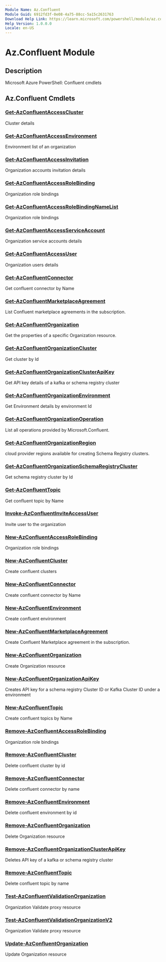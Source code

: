 ```yaml
---
Module Name: Az.Confluent
Module Guid: 6912fd3f-0e08-4a75-88cc-5a15c2631763
Download Help Link: https://learn.microsoft.com/powershell/module/az.confluent
Help Version: 1.0.0.0
Locale: en-US
---
```


# Az.Confluent Module
## Description
Microsoft Azure PowerShell: Confluent cmdlets

## Az.Confluent Cmdlets
### [Get-AzConfluentAccessCluster](Get-AzConfluentAccessCluster.md)
Cluster details

### [Get-AzConfluentAccessEnvironment](Get-AzConfluentAccessEnvironment.md)
Environment list of an organization

### [Get-AzConfluentAccessInvitation](Get-AzConfluentAccessInvitation.md)
Organization accounts invitation details

### [Get-AzConfluentAccessRoleBinding](Get-AzConfluentAccessRoleBinding.md)
Organization role bindings

### [Get-AzConfluentAccessRoleBindingNameList](Get-AzConfluentAccessRoleBindingNameList.md)
Organization role bindings

### [Get-AzConfluentAccessServiceAccount](Get-AzConfluentAccessServiceAccount.md)
Organization service accounts details

### [Get-AzConfluentAccessUser](Get-AzConfluentAccessUser.md)
Organization users details

### [Get-AzConfluentConnector](Get-AzConfluentConnector.md)
Get confluent connector by Name

### [Get-AzConfluentMarketplaceAgreement](Get-AzConfluentMarketplaceAgreement.md)
List Confluent marketplace agreements in the subscription.

### [Get-AzConfluentOrganization](Get-AzConfluentOrganization.md)
Get the properties of a specific Organization resource.

### [Get-AzConfluentOrganizationCluster](Get-AzConfluentOrganizationCluster.md)
Get cluster by Id

### [Get-AzConfluentOrganizationClusterApiKey](Get-AzConfluentOrganizationClusterApiKey.md)
Get API key details of a kafka or schema registry cluster

### [Get-AzConfluentOrganizationEnvironment](Get-AzConfluentOrganizationEnvironment.md)
Get Environment details by environment Id

### [Get-AzConfluentOrganizationOperation](Get-AzConfluentOrganizationOperation.md)
List all operations provided by Microsoft.Confluent.

### [Get-AzConfluentOrganizationRegion](Get-AzConfluentOrganizationRegion.md)
cloud provider regions available for creating Schema Registry clusters.

### [Get-AzConfluentOrganizationSchemaRegistryCluster](Get-AzConfluentOrganizationSchemaRegistryCluster.md)
Get schema registry cluster by Id

### [Get-AzConfluentTopic](Get-AzConfluentTopic.md)
Get confluent topic by Name

### [Invoke-AzConfluentInviteAccessUser](Invoke-AzConfluentInviteAccessUser.md)
Invite user to the organization

### [New-AzConfluentAccessRoleBinding](New-AzConfluentAccessRoleBinding.md)
Organization role bindings

### [New-AzConfluentCluster](New-AzConfluentCluster.md)
Create confluent clusters

### [New-AzConfluentConnector](New-AzConfluentConnector.md)
Create confluent connector by Name

### [New-AzConfluentEnvironment](New-AzConfluentEnvironment.md)
Create confluent environment

### [New-AzConfluentMarketplaceAgreement](New-AzConfluentMarketplaceAgreement.md)
Create Confluent Marketplace agreement in the subscription.

### [New-AzConfluentOrganization](New-AzConfluentOrganization.md)
Create Organization resource

### [New-AzConfluentOrganizationApiKey](New-AzConfluentOrganizationApiKey.md)
Creates API key for a schema registry Cluster ID or Kafka Cluster ID under a environment

### [New-AzConfluentTopic](New-AzConfluentTopic.md)
Create confluent topics by Name

### [Remove-AzConfluentAccessRoleBinding](Remove-AzConfluentAccessRoleBinding.md)
Organization role bindings

### [Remove-AzConfluentCluster](Remove-AzConfluentCluster.md)
Delete confluent cluster by id

### [Remove-AzConfluentConnector](Remove-AzConfluentConnector.md)
Delete confluent connector by name

### [Remove-AzConfluentEnvironment](Remove-AzConfluentEnvironment.md)
Delete confluent environment by id

### [Remove-AzConfluentOrganization](Remove-AzConfluentOrganization.md)
Delete Organization resource

### [Remove-AzConfluentOrganizationClusterApiKey](Remove-AzConfluentOrganizationClusterApiKey.md)
Deletes API key of a kafka or schema registry cluster

### [Remove-AzConfluentTopic](Remove-AzConfluentTopic.md)
Delete confluent topic by name

### [Test-AzConfluentValidationOrganization](Test-AzConfluentValidationOrganization.md)
Organization Validate proxy resource

### [Test-AzConfluentValidationOrganizationV2](Test-AzConfluentValidationOrganizationV2.md)
Organization Validate proxy resource

### [Update-AzConfluentOrganization](Update-AzConfluentOrganization.md)
Update Organization resource

